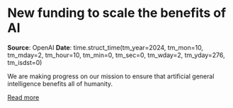 # New funding to scale the benefits of AI

**Source**: OpenAI
**Date**: time.struct_time(tm_year=2024, tm_mon=10, tm_mday=2, tm_hour=10, tm_min=0, tm_sec=0, tm_wday=2, tm_yday=276, tm_isdst=0)

We are making progress on our mission to ensure that artificial general intelligence benefits all of humanity.

[Read more](https://openai.com/index/scale-the-benefits-of-ai)
